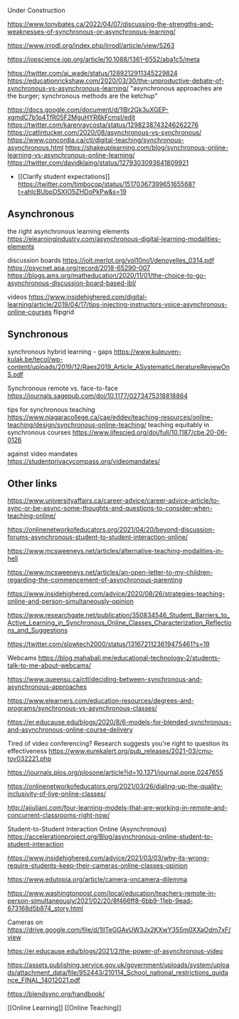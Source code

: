 Under Construction

https://www.tonybates.ca/2022/04/07/discussing-the-strengths-and-weaknesses-of-synchronous-or-asynchronous-learning/

https://www.irrodl.org/index.php/irrodl/article/view/5263

https://iopscience.iop.org/article/10.1088/1361-6552/aba1c5/meta

https://twitter.com/aj_wade/status/1289212911345229824
https://educationrickshaw.com/2020/03/30/the-unproductive-debate-of-synchronous-vs-asynchronous-learning/
"asynchronous approaches are the burger; synchronous methods are the
ketchup"

https://docs.google.com/document/d/1IBr2Gk3uXGEP-xgmdC7b1p4TfR05F2MguHYR6kFcmsI/edit
https://twitter.com/karenraycosta/status/1298238743246262276
https://catlintucker.com/2020/08/asynchronous-vs-synchronous/
https://www.concordia.ca/ctl/digital-teaching/synchronous-asynchronous.html
https://shakeuplearning.com/blog/synchronous-online-learning-vs-asynchronous-online-learning/
https://twitter.com/davidklaing/status/1279303093641809921

  -  [[Clarify student expectations]]
    https://twitter.com/timbocop/status/1517036739965165568?t=ahlcBUbpDSXIO5ZHDoPkPw&s=19

## Asynchronous

the right asynchronous learning elements
https://elearningindustry.com/asynchronous-digital-learning-modalities-elements

discussion boards https://jolt.merlot.org/vol10no1/denoyelles_0314.pdf
https://psycnet.apa.org/record/2018-65290-007
https://blogs.ams.org/matheducation/2020/11/01/the-choice-to-go-asynchronous-discussion-board-based-ibl/

videos
https://www.insidehighered.com/digital-learning/article/2019/04/17/tips-injecting-instructors-voice-asynchronous-online-courses
flipgrid

## Synchronous

synchronous hybrid learning - gaps
https://www.kuleuven-kulak.be/tecol/wp-content/uploads/2019/12/Raes2019_Article_ASystematicLiteratureReviewOnS.pdf

Synchronous remote vs. face-to-face
https://journals.sagepub.com/doi/10.1177/0273475318818864

tips for synchronous teaching
https://www.niagaracollege.ca/cae/eddev/teaching-resources/online-teaching/design/synchronous-online-teaching/
teaching equitably in synchronous courses
https://www.lifescied.org/doi/full/10.1187/cbe.20-06-0126

against video mandates
https://studentprivacycompass.org/videomandates/

## Other links

https://www.universityaffairs.ca/career-advice/career-advice-article/to-sync-or-be-async-some-thoughts-and-questions-to-consider-when-teaching-online/

https://onlinenetworkofeducators.org/2021/04/20/beyond-discussion-forums-asynchronous-student-to-student-interaction-online/

https://www.mcsweeneys.net/articles/alternative-teaching-modalities-in-hell

https://www.mcsweeneys.net/articles/an-open-letter-to-my-children-regarding-the-commencement-of-asynchronous-parenting

https://www.insidehighered.com/advice/2020/08/26/strategies-teaching-online-and-person-simultaneously-opinion

https://www.researchgate.net/publication/350834546_Student_Barriers_to_Active_Learning_in_Synchronous_Online_Classes_Characterization_Reflections_and_Suggestions

https://twitter.com/slowtech2000/status/1316721123619475461?s=19

Webcams
https://blog.mahabali.me/educational-technology-2/students-talk-to-me-about-webcams/

https://www.queensu.ca/ctl/deciding-between-synchronous-and-asynchronous-approaches

https://www.elearners.com/education-resources/degrees-and-programs/synchronous-vs-asynchronous-classes/

https://er.educause.edu/blogs/2020/8/6-models-for-blended-synchronous-and-asynchronous-online-course-delivery

Tired of video conferencing? Research suggests you're right to question
its effectiveness
https://www.eurekalert.org/pub_releases/2021-03/cmu-tov032221.php

https://journals.plos.org/plosone/article?id=10.1371/journal.pone.0247655

https://onlinenetworkofeducators.org/2021/03/26/dialing-up-the-quality-inclusivity-of-live-online-classes/

http://ajjuliani.com/four-learning-models-that-are-working-in-remote-and-concurrent-classrooms-right-now/

Student-to-Student Interaction Online (Asynchronous)
https://accelerationproject.org/Blog/asynchronous-online-student-to-student-interaction

https://www.insidehighered.com/advice/2021/03/03/why-its-wrong-require-students-keep-their-cameras-online-classes-opinion

https://www.edutopia.org/article/camera-oncamera-dilemma

https://www.washingtonpost.com/local/education/teachers-remote-in-person-simultaneously/2021/02/20/8f466ff8-6bb9-11eb-9ead-673168d5b874_story.html

Cameras on
https://drive.google.com/file/d/1lITeGGAvUW3Jx2KXwY355m0XXaOdm7xF/view

https://er.educause.edu/blogs/2021/2/the-power-of-asynchronous-video

https://assets.publishing.service.gov.uk/government/uploads/system/uploads/attachment_data/file/952443/210114_School_national_restrictions_guidance_FINAL_14012021.pdf

https://blendsync.org/handbook/

[[Online Learning]] [[Online Teaching]]